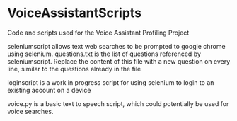 # VoiceAssistantScripts
Code and scripts used for the Voice Assistant Profiling Project

seleniumscript allows text web searches to be prompted to google chrome using selenium.
questions.txt is the list of questions referenced by seleniumscript. Replace the content of this file with a new question on every line, similar to the questions already in the file


loginscript is a work in progress script for using selenium to login to an existing account on a device

voice.py is a basic text to speech script, which could potentially be used for voice searches. 
